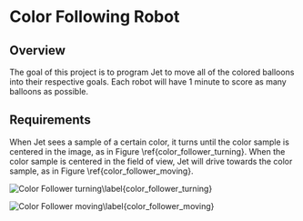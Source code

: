 # Color Following Robot

## Overview


The goal of this project is to program Jet to move all of the colored balloons into their respective goals.  Each robot will have 1 minute to score as many balloons as possible.

## Requirements

When Jet sees a sample of a certain color, it turns until the color sample is centered in the image, as in Figure&nbsp;\ref{color_follower_turning}.  When the color sample is centered in the field of view, Jet will drive towards the color sample, as in Figure&nbsp;\ref{color_follower_moving}.

![Color Follower turning\label{color_follower_turning}](projects/resources/color_follower_turning.png "Color Follower turning")

![Color Follower moving\label{color_follower_moving}](projects/resources/color_follower_moving.png "Color Follower moving")
